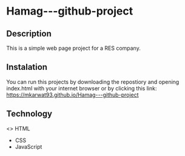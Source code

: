 # Hamag---github-project

## Description
This is a simple web page project for a RES company.

## Instalation
You can run this projects by downloading the repostiory and opening index.html with your internet browser or by clicking this link: https://mkarwat93.github.io/Hamag---github-project

## Technology
<> HTML 
- CSS
- JavaScript

